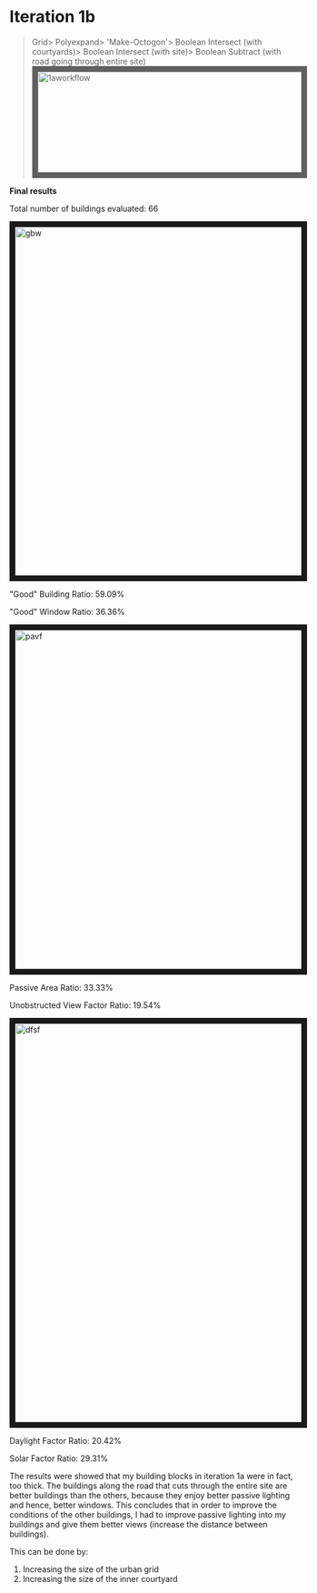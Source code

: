 
# Iteration 1b

>Grid> Polyexpand> 'Make-Octogon'> Boolean Intersect (with courtyards)> Boolean Intersect (with site)> Boolean Subtract (with road going through entire site)
><img src="https://raw.githubusercontent.com/design-automation/urban-prototyping-2018/master/lisa/imgs/1aworkflow.jpg"
>alt="1aworkflow" width="620" height="177.25" border="10" /></a>

**Final results**

Total number of buildings evaluated: 66

<img src="https://raw.githubusercontent.com/design-automation/urban-prototyping-2018/master/lisa/imgs/1bgbw.jpg" 
alt="gbw" width="1089" height="613" border="10" />

"Good" Building Ratio: 59.09%

"Good" Window Ratio: 36.36%

<img src="https://raw.githubusercontent.com/design-automation/urban-prototyping-2018/master/lisa/imgs/1bpavf.jpg" 
alt="pavf" width="1075" height="596" border="10" />

Passive Area Ratio: 33.33%

Unobstructed View Factor Ratio: 19.54%

<img src="https://raw.githubusercontent.com/design-automation/urban-prototyping-2018/master/lisa/imgs/1bdfsf.jpg" 
alt="dfsf" width="1087" height="701" border="10" />

Daylight Factor Ratio: 20.42%

Solar Factor Ratio: 29.31%


The results were showed that my building blocks in iteration 1a were in fact, too thick. The buildings along the road that cuts through the entire site are better buildings than the others, because they enjoy better passive lighting and hence, better windows. This concludes that in order to improve the conditions of the other buildings, I had to improve passive lighting into my buildings and give them better views (increase the distance between buildings).

This can be done by:
1) Increasing the size of the urban grid
2) Increasing the size of the inner courtyard



